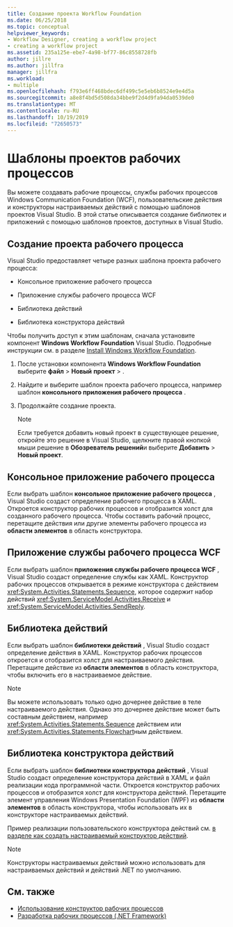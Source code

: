 ```yaml
---
title: Создание проекта Workflow Foundation
ms.date: 06/25/2018
ms.topic: conceptual
helpviewer_keywords:
- Workflow Designer, creating a workflow project
- creating a workflow project
ms.assetid: 235a125e-ebe7-4a98-bf77-86c8558728fb
author: jillre
ms.author: jillfra
manager: jillfra
ms.workload:
- multiple
ms.openlocfilehash: f793e6ff468bdec6df499c5e5eb6b8524e9e4d5a
ms.sourcegitcommit: a8e8f4bd5d508da34bbe9f2d4d9fa94da0539de0
ms.translationtype: MT
ms.contentlocale: ru-RU
ms.lasthandoff: 10/19/2019
ms.locfileid: "72650573"
---
```

# <a name="workflow-project-templates"></a>Шаблоны проектов рабочих процессов

Вы можете создавать рабочие процессы, службы рабочих процессов Windows Communication Foundation (WCF), пользовательские действия и конструкторы настраиваемых действий с помощью шаблонов проектов Visual Studio. В этой статье описывается создание библиотек и приложений с помощью шаблонов проектов, доступных в Visual Studio.

## <a name="create-a-workflow-project"></a>Создание проекта рабочего процесса

Visual Studio предоставляет четыре разных шаблона проекта рабочего процесса:

- Консольное приложение рабочего процесса

- Приложение службы рабочего процесса WCF

- Библиотека действий

- Библиотека конструктора действий

Чтобы получить доступ к этим шаблонам, сначала установите компонент **Windows Workflow Foundation** Visual Studio. Подробные инструкции см. в разделе [Install Windows Workflow Foundation](developing-applications-with-the-workflow-designer.md#install-windows-workflow-foundation).

1. После установки компонента **Windows Workflow Foundation** выберите **файл**  > **Новый** **проект** > .

1. Найдите и выберите шаблон проекта рабочего процесса, например шаблон **консольного приложения рабочего процесса** .

1. Продолжайте создание проекта.

   > [!NOTE]
   > Если требуется добавить новый проект в существующее решение, откройте это решение в Visual Studio, щелкните правой кнопкой мыши решение в **Обозреватель решений**и выберите **Добавить**  > **Новый проект**.

## <a name="workflow-console-app"></a>Консольное приложение рабочего процесса

Если выбрать шаблон **консольное приложение рабочего процесса** , Visual Studio создаст определение рабочего процесса в XAML. Откроется конструктор рабочих процессов и отобразится холст для созданного рабочего процесса. Чтобы составить рабочий процесс, перетащите действия или другие элементы рабочего процесса из **области элементов** в область конструктора.

## <a name="wcf-workflow-service-app"></a>Приложение службы рабочего процесса WCF

Если выбрать шаблон **приложения службы рабочего процесса WCF** , Visual Studio создаст определение службы как XAML. Конструктор рабочих процессов открывается в режиме конструктора с действием <xref:System.Activities.Statements.Sequence>, которое содержит набор действий <xref:System.ServiceModel.Activities.Receive> и <xref:System.ServiceModel.Activities.SendReply>.

## <a name="activity-library"></a>Библиотека действий

Если выбрать шаблон **библиотеки действий** , Visual Studio создаст определение действия в XAML. Конструктор рабочих процессов откроется и отобразится холст для настраиваемого действия. Перетащите действие из **области элементов** в область конструктора, чтобы включить его в настраиваемое действие.

> [!NOTE]
> Вы можете использовать только одно дочернее действие в теле настраиваемого действия. Однако это дочернее действие может быть составным действием, например <xref:System.Activities.Statements.Sequence> действием или <xref:System.Activities.Statements.Flowchart>ным действием.

## <a name="activity-designer-library"></a>Библиотека конструктора действий

Если выбрать шаблон **библиотеки конструктора действий** , Visual Studio создаст определение конструктора действий в XAML и файл реализации кода программной части. Откроется конструктор рабочих процессов и отобразится холст для конструктора действий. Перетащите элемент управления Windows Presentation Foundation (WPF) из **области элементов** в область конструктора, чтобы использовать их в конструкторе настраиваемых действий.

Пример реализации пользовательского конструктора действий см. [в разделе как создать настраиваемый конструктор действий](/dotnet/framework/windows-workflow-foundation/how-to-create-a-custom-activity-designer).

> [!NOTE]
> Конструкторы настраиваемых действий можно использовать для настраиваемых действий и действий .NET по умолчанию.

## <a name="see-also"></a>См. также

- [Использование конструктор рабочих процессов](developing-applications-with-the-workflow-designer.md)
- [Разработка рабочих процессов (.NET Framework)](/dotnet/framework/windows-workflow-foundation/designing-workflows)